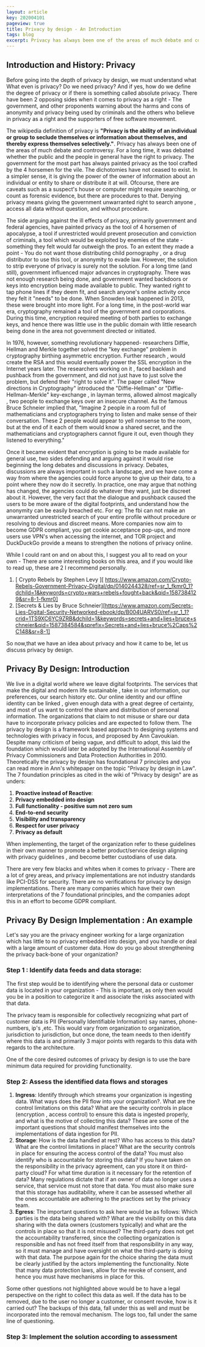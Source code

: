 ```yaml
---
layout: article
key: 202004101
pageview: true
title: Privacy by design - An Introduction
tags: blog
excerpt: Privacy has always been one of the areas of much debate and controversy. For a long time, it was debated whether the public and the people in general have the right to privacy. The government for the most part has always painted privacy as the tool crafted by the 4 horsemen for the vile. The dichotomies have not ceased to exist.
---
```


## Introduction and History: Privacy

Before going into the depth of privacy by design, we must understand what What even is privacy? Do we need privacy? And if yes, how do we define the degree of privacy or if there is something called absolute privacy. There have been 2 opposing sides when it comes to privacy as a right - The government, and other proponents warning about the harms and cons of anonymity and privacy being used by criminals and the others who believe in privacy as a right and the supporters of free software movement.

The wikipedia definition of privacy is __"**Privacy** is the ability of an individual or group to seclude themselves or information about themselves, and thereby express themselves selectively."__. Privacy has always been one of the areas of much debate and controversy. For a long time, it was debated whether the public and the people in general have the right to privacy. The government for the most part has always painted privacy as the tool crafted by the 4 horsemen for the vile. The dichotomies have not ceased to exist. In a simpler sense, it is giving the power of the owner of information about an individual or entity to share or distribute it at will. Ofcourse, there are caveats such as a suspect's house or computer might require searching, or count as forensic evidence, but there are procedures to that. Denying privacy means giving the government unwarranted right to search anyone , access all data without question, and without procedure.

The side arguing against the ill effects of privacy, primarily government and federal agencies, have painted privacy as the tool of 4 horsemen of apocalypse, a tool if unrestricted would prevent prosecution and conviction of criminals, a tool which would be exploited by enemies of the state - something they felt would far outweigh the pros. To an extent they made a point - You do not want those distributing child pornography , or a drug distributor to use this tool, or anonymity to evade law. However, the solution to strip everyone of privacy is surely not the solution. For a long time (and still), government influenced major advances in cryptography. There was not enough research being done, and government wanted backdoors or keys into encryption being made available to public. They wanted right to tap phone lines if they deem fit, and search anyone's online activity once they felt it "needs" to be done.  When Snowden leak happened in 2013, these were brought into more light. For a long time, in the post-world war era, cryptography remained a tool of the government and corporations. During this time, encryption required meeting of both parties to exchange keys, and hence there was little use in the public domain with little research being done in the area not government directed or initiated. 

In 1976, however, something revolutionary happened- researchers Diffie, Hellman and Merkle together solved the "key exchange" problem in cryptography birthing asymmetric encryption. Further research , would create the RSA and this would eventually power the SSL encryption in the Internet years later. The researchers working on it , faced backlash and pushback from the government, and did not just have to just solve the problem, but defend their "right to solve it". The paper called "New directions in Cryptography" introduced the "Diffie-Hellman" or "Diffie-Hellman-Merkle" key-exchange , in layman terms, allowed almost magically , two people to exchange keys over an insecure channel. As the famous Bruce Schneier implied that, "Imagine 2 people in a room full of mathematicians and cryptographers trying to listen and make sense of their conversation. These 2 people would appear to yell nonsense to the room, but at the end of it each of them would know a shared secret, and the mathematicians and cryptographers cannot figure it out, even though they listened to everything."

Once it became evident that encryption is going to be made available for general use, two sides defending and arguing against it would rise beginning the long debates and discussions in privacy. Debates, discussions are always important in such a landscape, and we have come a way from where the agencies could force anyone to give up their data, to a point where they now do it secretly. In practice, one may argue that nothing has changed, the agencies could do whatever they want, just be discreet about it. However, the very fact that the dialogue and pushback caused the users to be more aware of the digital footprints, and understand how the anonymity can be easily breached etc. For eg: The fbi can not make an unwarranted unrestricted search of your entire profile without procedure or resolving to devious and discreet means. More companies now aim to become GDPR compliant, you get cookie acceptance pop-ups, and more users use VPN's when accessing the internet, and TOR project and DuckDuckGo provide a means to strengthen the notions of privacy online.

While I could rant on and on about this, I suggest you all to read on your own - There are some interesting books on this area, and if you would like to read up, these are 2 I recommend personally.

1. [ Crypto Rebels by Stephen Levy ][ https://www.amazon.com/Crypto-Rebels-Government-Privacy-Digital/dp/0140244328/ref=sr_1_fkmr0_1?dchild=1&keywords=crypto+wars+rebels+fought+back&qid=1587384129&sr=8-1-fkmr0]
2.  [Secrets & Lies by Bruce Schneier][https://www.amazon.com/Secrets-Lies-Digital-Security-Networked-ebook/dp/B004UARVS0/ref=sr_1_1?crid=1TS9XC6YC9ZRB&dchild=1&keywords=secrets+and+lies+bruce+schneier&qid=1587384584&sprefix=Secrets+and+lies+bruce%2Caps%2C148&sr=8-1]

So now,that we have an idea about privacy and how it came to be, let us discuss privacy by design.



## Privacy By Design: Introduction

We live in a digital world where we leave digital footprints. The services that make the digital and modern life sustainable ,  take in our information, our preferences, our search history etc. Our online identity and our offline identity can be linked , given enough data with a great degree of certainty, and most of us want to control the share and distribution of personal information. The organizations that claim to not misuse or share our data have to incorporate privacy policies and are expected to follow them.  The privacy by design is a framework based approach to designing systems and technologies with privacy in focus, and proposed by Ann Cavoukian.  Despite many criticism of being vague, and difficult to adopt, this laid the foundation which would later be adopted by the International Assembly of Privacy Commissioners and Data Protection Authorities in 2010. Theoretically the privacy by design has foundational 7 principles and you can read more in Ann's whitepaper on the topic "Privacy by design in Law". The 7 foundation principles as cited in the wiki of "Privacy by design" are as unders:

1. **Proactive instead of Reactive**:
2. **Privacy embedded into design**
3. **Full functionality - positive sum not zero sum**
4. **End-to-end security**
5. **Visibility and transparency**
6. **Respect for user privacy**
7. **Privacy as default**

When implementing, the target of the organization refer to these guidelines in their own manner to promote a better product/service design aligning with privacy guidelines , and become better custodians of use data. 



There are very few blacks and whites when it comes to privacy - There are  a lot of grey areas, and privacy implementations are not industry standards like PCI-DSS for security. There are no verifications for privacy by design implementations. There are many companies which have their own interpretations of the 7 foundational principles, and the companies adopt this in an effort to become GDPR compliant.



## Privacy By Design Implementation : An example

Let's say you are the privacy engineer working for a large organization which has little to no privacy embedded into design, and you handle or deal with a large amount of customer data. How do you go about strengthening the privacy back-bone of your organization?



### Step 1 : Identify data feeds and data storage:

The first step would be to identifying where the personal data or customer data is located in your organization - This is important, as only then would you be in a position to categorize it and associate the risks associated with that data.

The privacy team is responsible for collectively recognizing what part of customer data is PII (Personally Identifiable Information) say names, phone-numbers, ip's ,etc. This would vary from organization to organization, jurisdiction to jurisdiction, but once done, the team needs to then identify where this data is and primarily 3 major points with regards to this data with regards to the architecture.

One of the core desired outcomes of privacy by design is to use the bare minimum data required for providing functionality. 



### Step 2: Assess the identified data flows and storages

1. **Ingress**: Identify through which streams your organization is ingesting data. What ways does the PII flow into your organization?.  What are the control limitations on this data? What are the security controls in place (encryption , access control) to ensure this data is ingested properly, and what is the motive of collecting this data? These are some of the important questions that should manifest themselves into the implementations of data ingestion for PII.
2. **Storage**: How is the data handled at rest? Who has access to this data? What are the control limitations in place? What are the security controls in place for ensuring the access control of the data? You must also identify who is accountable for storing this data? If you have taken on the responsibility in the privacy agreement, can you store it on third-party cloud? For what time duration is it necessary for the retention of data? Many regulations dictate that if an owner of data no longer uses a service, that service must not store that data. You must also make sure that this storage has auditability, where it can be assessed whether all the ones accountable are adhering to the practices set by the privacy team. 
3. **Egress**: The important questions to ask here would be as follows: Which parties is the data being shared with? What are the visibility on this data sharing with the data owners (customers typically) and what are the controls in place so that it is not misused? The third-party does not get the accountability transferred, since the collecting organization is responsible and has not freed itself from that responsibility in any way, so it must manage and have oversight on what the third-party is doing with that data. The purpose again for the choice sharing the data must be clearly justified by the actors implementing the functionality. Note that many data protection laws, allow for the revoke of consent, and hence you must have mechanisms in place for this. 

Some other questions not highlighted above would be to have a legal perspective on the right to collect this data as well. If the data has to be removed, due to the user no longer a customer, or consent revoke, how is it carried out? The backups of this data, fall under this as well and must be incorporated into the removal mechanism.  The logs too, fall under the same line of questioning.

### Step 3: Implement the solution according to assessment









